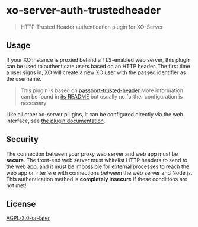 # xo-server-auth-trustedheader

> HTTP Trusted Header authentication plugin for XO-Server

## Usage

If your XO instance is proxied behind a TLS-enabled web server, this plugin can be used to authenticate users based on an HTTP header. 
The first time a user signs in, XO will create a new XO user with the passed identifier as the username.

> This plugin is based on [passport-trusted-header](https://github.com/ripjar/passport-trusted-header)
> More information can be found in [its README](https://github.com/ripjar/passport-trusted-header/blob/master/README.md) but usually no further configuration is necessary

Like all other xo-server plugins, it can be configured directly via
the web interface, see [the plugin documentation](https://xen-orchestra.com/docs/plugins.html).

## Security
The connection between your proxy web server and web app must be __secure__. The front-end web server must whitelist HTTP headers to send to the web app, 
and it must be impossible for external processes to reach the web app or interfere with connections between the web server and Node.js. 
This authentication method is __completely insecure__ if these conditions are not met!

## License

[AGPL-3.0-or-later](https://spdx.org/licenses/AGPL-3.0-or-later) 
